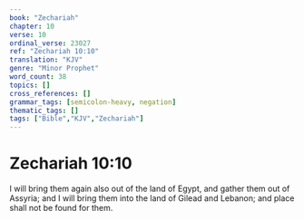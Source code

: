 ```yaml
---
book: "Zechariah"
chapter: 10
verse: 10
ordinal_verse: 23027
ref: "Zechariah 10:10"
translation: "KJV"
genre: "Minor Prophet"
word_count: 38
topics: []
cross_references: []
grammar_tags: [semicolon-heavy, negation]
thematic_tags: []
tags: ["Bible","KJV","Zechariah"]
---
```


# Zechariah 10:10

I will bring them again also out of the land of Egypt, and gather them out of Assyria; and I will bring them into the land of Gilead and Lebanon; and place shall not be found for them.
